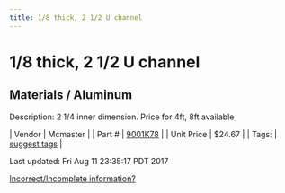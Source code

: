```yaml
---
title: 1/8 thick, 2 1/2 U channel
---
```


# 1/8 thick, 2 1/2 U channel
## Materials / Aluminum
Description: 	2 1/4 inner dimension. Price for 4ft, 8ft available 

| Vendor | Mcmaster | 
| Part # | [9001K78](https://www.mcmaster.com/#9001K78) | 
| Unit Price | $24.67 | 
| Tags: | [suggest tags](https://docs.google.com/forms/d/e/1FAIpQLSeWyY8v3RgOty-MyWmh9U0iivNYN_molChYyS-0U-o-kOAv_g/viewform) | 

Last updated: Fri Aug 11 23:35:17 PDT 2017

 [Incorrect/Incomplete information?](https://docs.google.com/forms/d/e/1FAIpQLSeWyY8v3RgOty-MyWmh9U0iivNYN_molChYyS-0U-o-kOAv_g/viewform)